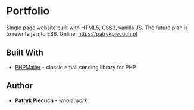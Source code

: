 # Portfolio
Single page website built with HTML5, CSS3, vanilla JS. The future plan is to rewrite js into ES6. Online: https://patrykpiecuch.pl
## Built With
* [PHPMailer](https://github.com/PHPMailer/PHPMailer) - classic email sending library for PHP
## Author
* **Patryk Piecuch** - *whole work*

